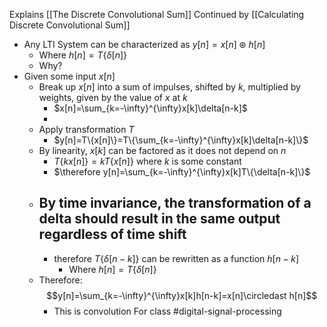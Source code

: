 Explains [[The Discrete Convolutional Sum]]
Continued by [[Calculating Discrete Convolutional Sum]]
- Any LTI System can be characterized as $y[n] = x[n] \circledast h[n]$
	- Where $h[n]=T\{\delta[n]\}$
	- Why?
- Given some input $x[n]$
	- Break up $x[n]$ into a sum of impulses, shifted by $k$, multiplied by weights, given by the value of $x$ at $k$
		- $x[n]=\sum_{k=-\infty}^{\infty}x[k]\delta[n-k]$ 
		- 
	- Apply transformation $T$
		- $y[n]=T\{x[n]\}=T\{\sum_{k=-\infty}^{\infty}x[k]\delta[n-k]\}$
	- By linearity, $x[k]$ can be factored as it does not depend on $n$
		- $T\{kx[n]\}=kT\{x[n]\}$ where $k$ is some constant
		- $\therefore y[n]=\sum_{k=-\infty}^{\infty}x[k]T\{\delta[n-k]\}$
	- By time invariance, the transformation of a delta should result in the same output regardless of time shift
		- 
		- therefore $T\{\delta[n-k]\}$ can be rewritten as a function $h[n-k]$
			- Where $h[n] = T\{\delta[n]\}$
	- Therefore: $$y[n]=\sum_{k=-\infty}^{\infty}x[k]h[n-k]=x[n]\circledast h[n]$$
		- This is convolution
For class #digital-signal-processing 